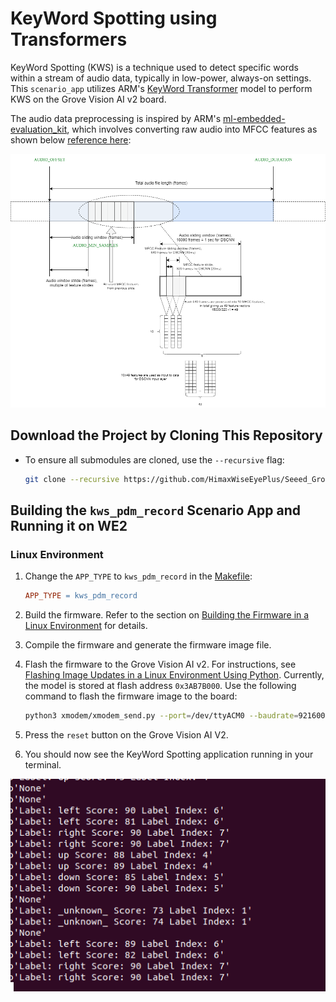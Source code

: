 # KeyWord Spotting using Transformers

KeyWord Spotting (KWS) is a technique used to detect specific words within a stream of audio data, typically in low-power, always-on settings. This `scenario_app` utilizes ARM's [KeyWord Transformer](https://www.isca-archive.org/interspeech_2021/berg21_interspeech.pdf) model to perform KWS on the Grove Vision AI v2 board.

The audio data preprocessing is inspired by ARM's [ml-embedded-evaluation_kit](https://review.mlplatform.org/plugins/gitiles/ml/ethos-u/ml-embedded-evaluation-kit/+/refs/tags/22.02/docs/use_cases/kws.md), which involves converting raw audio into MFCC features as shown below [reference here](https://review.mlplatform.org/plugins/gitiles/ml/ethos-u/ml-embedded-evaluation-kit/+/refs/heads/main/docs/media/KWS_preprocessing.png):

![MFCC Processing](./images/mfcc_processing.png)

## Download the Project by Cloning This Repository

- To ensure all submodules are cloned, use the `--recursive` flag:
    ```bash
    git clone --recursive https://github.com/HimaxWiseEyePlus/Seeed_Grove_Vision_AI_Module_V2.git
    ```

## Building the `kws_pdm_record` Scenario App and Running it on WE2

### Linux Environment

1. Change the `APP_TYPE` to `kws_pdm_record` in the [Makefile](https://github.com/HimaxWiseEyePlus/Seeed_Grove_Vision_AI_Module_V2/blob/main/EPII_CM55M_APP_S/makefile):
    ```makefile
    APP_TYPE = kws_pdm_record
    ```

2. Build the firmware. Refer to the section on [Building the Firmware in a Linux Environment](https://github.com/HimaxWiseEyePlus/Seeed_Grove_Vision_AI_Module_V2?tab=readme-ov-file#build-the-firmware-at-linux-environment) for details.

3. Compile the firmware and generate the firmware image file.

4. Flash the firmware to the Grove Vision AI v2. For instructions, see [Flashing Image Updates in a Linux Environment Using Python](https://github.com/HimaxWiseEyePlus/Seeed_Grove_Vision_AI_Module_V2?tab=readme-ov-file#flash-image-update-at-linux-environment-by-python-code). Currently, the model is stored at flash address `0x3AB7B000`. Use the following command to flash the firmware image to the board:

    ```bash
    python3 xmodem/xmodem_send.py --port=/dev/ttyACM0 --baudrate=921600 --protocol=xmodem --file=we2_image_gen_local/output_case1_sec_wlcsp/output.img --model="model_zoo/kws_pdm_record/kwt1_relu_mfcc_fvp_aligned_vela.tflite 0xB7B000 0x00000"
    ```

5. Press the `reset` button on the Grove Vision AI V2.

6. You should now see the KeyWord Spotting application running in your terminal.

![KWS Running](./images/kws_running.png)
